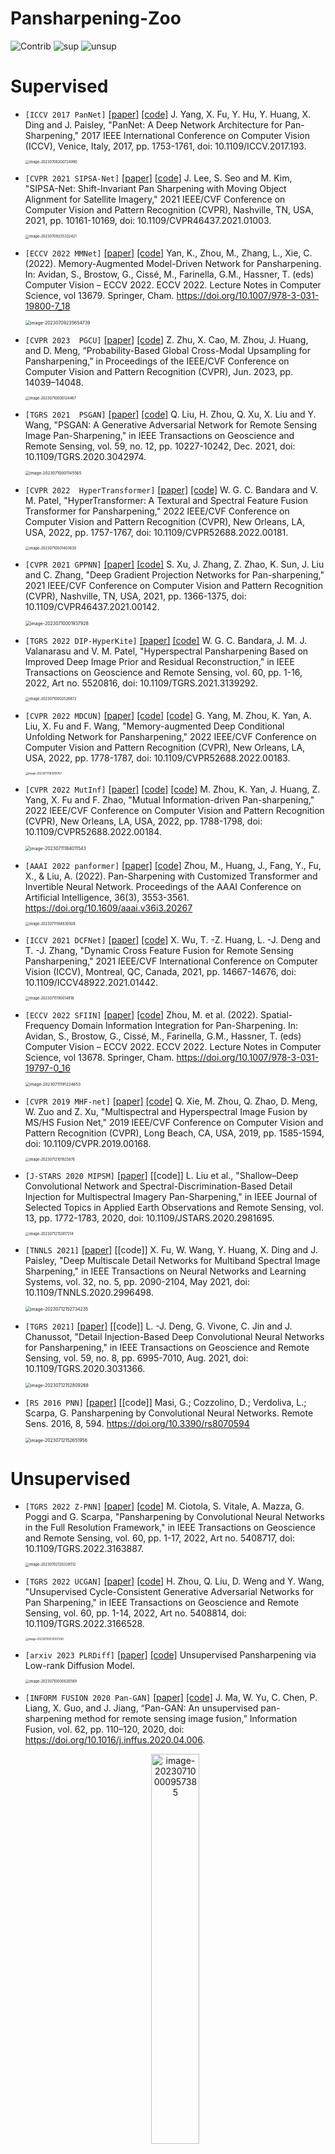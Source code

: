 # Pansharpening-Zoo

<img src="https://img.shields.io/badge/Contributions-Welcome-278ea5" alt="Contrib"/>  <img src="https://img.shields.io/badge/Supervised-13-FF6F00" alt="sup"/>  <img src="https://img.shields.io/badge/Unsupervised-5-FF6F00" alt="unsup"/>

# 	Supervised

- `[ICCV 2017 PanNet]`  [[paper]](https://ieeexplore.ieee.org/document/8237455) [[code]](https://github.com/oyam/PanNet-Landsat) J. Yang, X. Fu, Y. Hu, Y. Huang, X. Ding and J. Paisley, "PanNet: A Deep Network Architecture for Pan-Sharpening," 2017 IEEE International Conference on Computer Vision (ICCV), Venice, Italy, 2017, pp. 1753-1761, doi: 10.1109/ICCV.2017.193.

  <img src="README.assets/image-20230706200724990.png" alt="image-20230706200724990" style="zoom:40%;" />

- `[CVPR 2021 SIPSA-Net]` [[paper]](https://ieeexplore.ieee.org/document/9578431) [[code]](https://github.com/brachiohyup/SIPSA) J. Lee, S. Seo and M. Kim, "SIPSA-Net: Shift-Invariant Pan Sharpening with Moving Object Alignment for Satellite Imagery," 2021 IEEE/CVF Conference on Computer Vision and Pattern Recognition (CVPR), Nashville, TN, USA, 2021, pp. 10161-10169, doi: 10.1109/CVPR46437.2021.01003. 

  <img src="README.assets/image-20230709235332421.png" alt="image-20230709235332421" style="zoom:40%;" />

- `[ECCV 2022 MMNet]` [[paper]](https://link.springer.com/chapter/10.1007/978-3-031-19800-7_18) [[code]](https://github.com/Keyu-Yan/MMNet) Yan, K., Zhou, M., Zhang, L., Xie, C. (2022). Memory-Augmented Model-Driven Network for Pansharpening. In: Avidan, S., Brostow, G., Cissé, M., Farinella, G.M., Hassner, T. (eds) Computer Vision – ECCV 2022. ECCV 2022. Lecture Notes in Computer Science, vol 13679. Springer, Cham. https://doi.org/10.1007/978-3-031-19800-7_18 

  <img src="README.assets/image-20230709235654739.png" alt="image-20230709235654739" style="zoom:50%;" />

- `[CVPR 2023  PGCU]` [[paper]](https://arxiv.org/abs/2303.13659) [[code]](https://github.com/Zeyu-Zhu/PGCU) Z. Zhu, X. Cao, M. Zhou, J. Huang, and D. Meng, “Probability-Based Global Cross-Modal Upsampling for Pansharpening,” in Proceedings of the IEEE/CVF Conference on Computer Vision and Pattern Recognition (CVPR), Jun. 2023, pp. 14039–14048. 

  <img src="README.assets/image-20230710000124467.png" alt="image-20230710000124467" style="zoom:40%;" />

- `[TGRS 2021  PSGAN]` [[paper]](https://ieeexplore.ieee.org/document/9306912) [[code]](https://github.com/zhysora/PSGan-Family) Q. Liu, H. Zhou, Q. Xu, X. Liu and Y. Wang, "PSGAN: A Generative Adversarial Network for Remote Sensing Image Pan-Sharpening," in IEEE Transactions on Geoscience and Remote Sensing, vol. 59, no. 12, pp. 10227-10242, Dec. 2021, doi: 10.1109/TGRS.2020.3042974. 

  <img src="README.assets/image-20230710001145565.png" alt="image-20230710001145565" style="zoom:45%;" />

- `[CVPR 2022  HyperTransformer]` [[paper]](https://ieeexplore.ieee.org/document/9880014) [[code]](https://github.com/wgcban/HyperTransformer) W. G. C. Bandara and V. M. Patel, "HyperTransformer: A Textural and Spectral Feature Fusion Transformer for Pansharpening," 2022 IEEE/CVF Conference on Computer Vision and Pattern Recognition (CVPR), New Orleans, LA, USA, 2022, pp. 1757-1767, doi: 10.1109/CVPR52688.2022.00181. 

  <img src="README.assets/image-20230710001403630.png" alt="image-20230710001403630" style="zoom:40%;" />

- `[CVPR 2021 GPPNN]` [[paper]](https://ieeexplore.ieee.org/document/9578619) [[code]](https://github.com/shuangxu96/GPPNN) S. Xu, J. Zhang, Z. Zhao, K. Sun, J. Liu and C. Zhang, "Deep Gradient Projection Networks for Pan-sharpening," 2021 IEEE/CVF Conference on Computer Vision and Pattern Recognition (CVPR), Nashville, TN, USA, 2021, pp. 1366-1375, doi: 10.1109/CVPR46437.2021.00142.  

  <img src="README.assets/image-20230710001937928.png" alt="image-20230710001937928" style="zoom:50%;" />

- `[TGRS 2022 DIP-HyperKite]` [[paper]](https://ieeexplore.ieee.org/document/9664535) [[code]](https://github.com/wgcban/DIP-HyperKite) W. G. C. Bandara, J. M. J. Valanarasu and V. M. Patel, "Hyperspectral Pansharpening Based on Improved Deep Image Prior and Residual Reconstruction," in IEEE Transactions on Geoscience and Remote Sensing, vol. 60, pp. 1-16, 2022, Art no. 5520816, doi: 10.1109/TGRS.2021.3139292.  

  <img src="README.assets/image-20230710002526872.png" alt="image-20230710002526872" style="zoom:40%;" />
  
- `[CVPR 2022 MDCUN]` [[paper]](https://ieeexplore.ieee.org/document/9880283) [[code]](https://github.com/manman1995/Awaresome-pansharpening) [[code]](https://github.com/yggame/MDCUN) G. Yang, M. Zhou, K. Yan, A. Liu, X. Fu and F. Wang, "Memory-augmented Deep Conditional Unfolding Network for Pansharpening," 2022 IEEE/CVF Conference on Computer Vision and Pattern Recognition (CVPR), New Orleans, LA, USA, 2022, pp. 1778-1787, doi: 10.1109/CVPR52688.2022.00183.

  <img src="README.assets/image-20230711183018767.png" alt="image-20230711183018767" style="zoom:30%;" />
  
- `[CVPR 2022 MutInf]` [[paper]](https://ieeexplore.ieee.org/document/9880283) [[code]](https://github.com/manman1995/Awaresome-pansharpening) [[code]](https://github.com/manman1995/Mutual-Information-driven-Pan-sharpening) M. Zhou, K. Yan, J. Huang, Z. Yang, X. Fu and F. Zhao, "Mutual Information-driven Pan-sharpening," 2022 IEEE/CVF Conference on Computer Vision and Pattern Recognition (CVPR), New Orleans, LA, USA, 2022, pp. 1788-1798, doi: 10.1109/CVPR52688.2022.00184.

  <img src="README.assets/image-20230711184011543.png" alt="image-20230711184011543" style="zoom:50%;" />
  
- `[AAAI 2022 panformer]` [[paper]](https://ojs.aaai.org/index.php/AAAI/article/view/20267) [[code]](https://github.com/manman1995/Awaresome-pansharpening) Zhou, M., Huang, J., Fang, Y., Fu, X., & Liu, A. (2022). Pan-Sharpening with Customized Transformer and Invertible Neural Network. Proceedings of the AAAI Conference on Artificial Intelligence, 36(3), 3553-3561. https://doi.org/10.1609/aaai.v36i3.20267

  <img src="README.assets/image-20230711184830928.png" alt="image-20230711184830928" style="zoom:40%;" />

- `[ICCV 2021 DCFNet]` [[paper]](https://ieeexplore.ieee.org/document/9710135) [[code]](https://github.com/XiaoXiao-Woo/UDL) X. Wu, T. -Z. Huang, L. -J. Deng and T. -J. Zhang, "Dynamic Cross Feature Fusion for Remote Sensing Pansharpening," 2021 IEEE/CVF International Conference on Computer Vision (ICCV), Montreal, QC, Canada, 2021, pp. 14667-14676, doi: 10.1109/ICCV48922.2021.01442.

  <img src="README.assets/image-20230711190014818.png" alt="image-20230711190014818" style="zoom:40%;" />

- `[ECCV 2022 SFIIN]` [[paper]](https://link.springer.com/chapter/10.1007/978-3-031-19797-0_16) [[code]](https://github.com/manman1995/Awaresome-pansharpening) Zhou, M. et al. (2022). Spatial-Frequency Domain Information Integration for Pan-Sharpening. In: Avidan, S., Brostow, G., Cissé, M., Farinella, G.M., Hassner, T. (eds) Computer Vision – ECCV 2022. ECCV 2022. Lecture Notes in Computer Science, vol 13678. Springer, Cham. https://doi.org/10.1007/978-3-031-19797-0_16

  <img src="README.assets/image-20230711191224653.png" alt="image-20230711191224653" style="zoom:45%;" />

- `[CVPR 2019 MHF-net]` [[paper]](https://ieeexplore.ieee.org/document/8953470) [[code]](https://github.com/XieQi2015/MHF-net) Q. Xie, M. Zhou, Q. Zhao, D. Meng, W. Zuo and Z. Xu, "Multispectral and Hyperspectral Image Fusion by MS/HS Fusion Net," 2019 IEEE/CVF Conference on Computer Vision and Pattern Recognition (CVPR), Long Beach, CA, USA, 2019, pp. 1585-1594, doi: 10.1109/CVPR.2019.00168.

  <img src="README.assets/image-20230712101925876.png" alt="image-20230712101925876" style="zoom:40%;" />
  
- `[J-STARS 2020 MIPSM]` [[paper]](https://ieeexplore.ieee.org/document/9042292) [[code]] L. Liu et al., "Shallow–Deep Convolutional Network and Spectral-Discrimination-Based Detail Injection for Multispectral Imagery Pan-Sharpening," in IEEE Journal of Selected Topics in Applied Earth Observations and Remote Sensing, vol. 13, pp. 1772-1783, 2020, doi: 10.1109/JSTARS.2020.2981695.

  <img src="README.assets/image-20230712112817214.png" alt="image-20230712112817214" style="zoom:40%;" />
  
- `[TNNLS 2021]` [[paper]](https://ieeexplore.ieee.org/document/9106801) [[code]] X. Fu, W. Wang, Y. Huang, X. Ding and J. Paisley, "Deep Multiscale Detail Networks for Multiband Spectral Image Sharpening," in IEEE Transactions on Neural Networks and Learning Systems, vol. 32, no. 5, pp. 2090-2104, May 2021, doi: 10.1109/TNNLS.2020.2996498.

  <img src="README.assets/image-20230712152734235.png" alt="image-20230712152734235" style="zoom:50%;" />
  
- `[TGRS 2021]` [[paper]](https://ieeexplore.ieee.org/document/9240949) [[code]] L. -J. Deng, G. Vivone, C. Jin and J. Chanussot, "Detail Injection-Based Deep Convolutional Neural Networks for Pansharpening," in IEEE Transactions on Geoscience and Remote Sensing, vol. 59, no. 8, pp. 6995-7010, Aug. 2021, doi: 10.1109/TGRS.2020.3031366.

  <img src="README.assets/image-20230712152809268.png" alt="image-20230712152809268" style="zoom:50%;" />
  
- `[RS 2016 PNN]` [[paper]](https://www.mdpi.com/2072-4292/8/7/594) [[code]] Masi, G.; Cozzolino, D.; Verdoliva, L.; Scarpa, G. Pansharpening by Convolutional Neural Networks. Remote Sens. 2016, 8, 594. https://doi.org/10.3390/rs8070594

  <img src="README.assets/image-20230712152651956.png" alt="image-20230712152651956" style="zoom:50%;" />

# Unsupervised

+ `[TGRS 2022 Z-PNN]` [[paper]](https://ieeexplore.ieee.org/document/9745494) [[code]](https://github.com/matciotola/Z-PNN) M. Ciotola, S. Vitale, A. Mazza, G. Poggi and G. Scarpa, "Pansharpening by Convolutional Neural Networks in the Full Resolution Framework," in IEEE Transactions on Geoscience and Remote Sensing, vol. 60, pp. 1-17, 2022, Art no. 5408717, doi: 10.1109/TGRS.2022.3163887. 
  
  <img src="README.assets/image-20230702120328512.png" alt="image-20230702120328512" style="zoom:40%;" />

+ `[TGRS 2022 UCGAN]` [[paper]](https://ieeexplore.ieee.org/document/9755137) [[code]](https://github.com/zhysora/UCGAN) H. Zhou, Q. Liu, D. Weng and Y. Wang, "Unsupervised Cycle-Consistent Generative Adversarial Networks for Pan Sharpening," in IEEE Transactions on Geoscience and Remote Sensing, vol. 60, pp. 1-14, 2022, Art no. 5408814, doi: 10.1109/TGRS.2022.3166528. 

  <img src="README.assets/image-20230709235107240.png" alt="image-20230709235107240" style="zoom:30%;" />
  
+ `[arxiv 2023 PLRDiff]` [[paper]](https://arxiv.org/pdf/2305.10925.pdf) [[code]](https://github.com/xyrui/PLRDiff) Unsupervised Pansharpening via Low-rank Diffusion Model. 

  <img src="README.assets/image-20230710000626589.png" alt="image-20230710000626589" style="zoom:40%;" />
  
+ `[INFORM FUSION 2020 Pan-GAN]` [[paper]](https://www.sciencedirect.com/science/article/abs/pii/S1566253520302591) [[code]](https://github.com/yuwei998/PanGAN) J. Ma, W. Yu, C. Chen, P. Liang, X. Guo, and J. Jiang, “Pan-GAN: An unsupervised pan-sharpening method for remote sensing image fusion,” Information Fusion, vol. 62, pp. 110–120, 2020, doi: https://doi.org/10.1016/j.inffus.2020.04.006.

  <div align=center><img src="README.assets/image-20230710000957385.png" alt="image-20230710000957385" style="width:40%;" /></div>

+ `[J-STARS 2020]` [[paper]](https://ieeexplore.ieee.org/document/9136909) [code] S. Luo, S. Zhou, Y. Feng and J. Xie, "Pansharpening via Unsupervised Convolutional Neural Networks," in IEEE Journal of Selected Topics in Applied Earth Observations and Remote Sensing, vol. 13, pp. 4295-4310, 2020, doi: 10.1109/JSTARS.2020.3008047. 

  <img src="README.assets/image-20230702115714726.png" alt="image-20230702115714726" style="zoom:30%;" />


